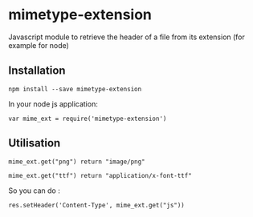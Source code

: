 # mimetype-extension
Javascript module to retrieve the header of a file from its extension (for example for node)

## Installation
`npm install --save mimetype-extension`
  
In your node js application:

`var mime_ext = require('mimetype-extension')`
  
## Utilisation
`mime_ext.get("png") return "image/png"`

`mime_ext.get("ttf") return "application/x-font-ttf"`
  
So you can do :

`res.setHeader('Content-Type', mime_ext.get("js"))`